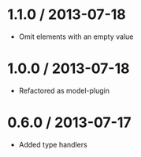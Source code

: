 
1.1.0 / 2013-07-18
==================

 * Omit elements with an empty value

1.0.0 / 2013-07-18
==================

 * Refactored as model-plugin

0.6.0 / 2013-07-17
==================

 * Added type handlers
